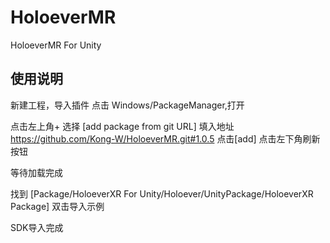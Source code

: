# HoloeverMR
HoloeverMR For Unity


## 使用说明

新建工程，导入插件
点击 Windows/PackageManager,打开

点击左上角+ 选择 [add package from git URL]
填入地址
    https://github.com/Kong-W/HoloeverMR.git#1.0.5 
点击[add]
点击左下角刷新按钮

等待加载完成

找到 [Package/HoloeverXR For Unity/Holoever/UnityPackage/HoloeverXR Package] 双击导入示例

SDK导入完成
